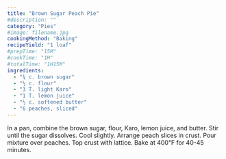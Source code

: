 ```yaml
---
title: "Brown Sugar Peach Pie"
#description: ""
category: "Pies"
#image: filename.jpg
cookingMethod: "Baking"
recipeYield: "1 loaf"
#prepTime: "15M"
#cookTime: "1H"
#totalTime: "1H15M"
ingredients:
  - "¾ c. brown sugar"
  - "½ c. flour"
  - "3 T. light Karo"
  - "1 T. lemon juice"
  - "½ c. softened butter"
  - "6 peaches, sliced"
---
```


In a pan, combine the brown sugar, flour, Karo, lemon juice, and butter. Stir until the sugar dissolves. Cool slightly.
Arrange peach slices in crust.
Pour mixture over peaches.
Top crust with lattice.
Bake at 400℉ for 40-45 minutes.
